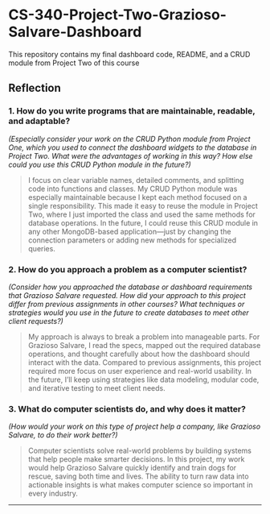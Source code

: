 # CS-340-Project-Two-Grazioso-Salvare-Dashboard
This repository contains my final dashboard code, README, and a CRUD module from Project Two of this course

## Reflection

### 1. How do you write programs that are maintainable, readable, and adaptable?  
*(Especially consider your work on the CRUD Python module from Project One, which you used to connect the dashboard widgets to the database in Project Two. What were the advantages of working in this way? How else could you use this CRUD Python module in the future?)*

> I focus on clear variable names, detailed comments, and splitting code into functions and classes. My CRUD Python module was especially maintainable because I kept each method focused on a single responsibility. This made it easy to reuse the module in Project Two, where I just imported the class and used the same methods for database operations. In the future, I could reuse this CRUD module in any other MongoDB-based application—just by changing the connection parameters or adding new methods for specialized queries.

### 2. How do you approach a problem as a computer scientist?  
*(Consider how you approached the database or dashboard requirements that Grazioso Salvare requested. How did your approach to this project differ from previous assignments in other courses? What techniques or strategies would you use in the future to create databases to meet other client requests?)*

> My approach is always to break a problem into manageable parts. For Grazioso Salvare, I read the specs, mapped out the required database operations, and thought carefully about how the dashboard should interact with the data. Compared to previous assignments, this project required more focus on user experience and real-world usability. In the future, I’ll keep using strategies like data modeling, modular code, and iterative testing to meet client needs.

### 3. What do computer scientists do, and why does it matter?  
*(How would your work on this type of project help a company, like Grazioso Salvare, to do their work better?)*

> Computer scientists solve real-world problems by building systems that help people make smarter decisions. In this project, my work would help Grazioso Salvare quickly identify and train dogs for rescue, saving both time and lives. The ability to turn raw data into actionable insights is what makes computer science so important in every industry.

---
